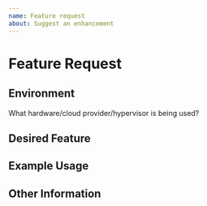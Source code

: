 ```yaml
---
name: Feature request
about: Suggest an enhancement
---
```


# Feature Request #

## Environment ##

What hardware/cloud provider/hypervisor is being used?

## Desired Feature ##

## Example Usage ##

## Other Information ##

